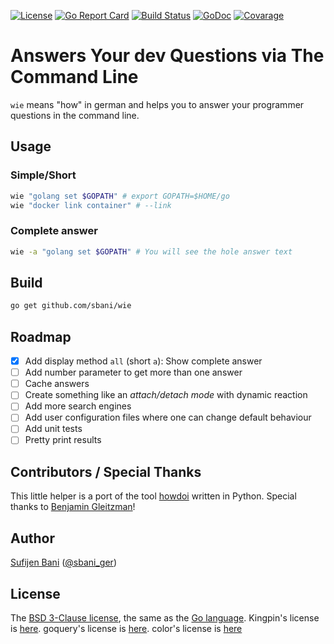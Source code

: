 [![License][bsd-batch]][bsd] [![Go Report Card][goreport-batch]][goreport] [![Build Status][travis-batch]][travis] [![GoDoc][cover-batch]][cover] [![Covarage][doc-batch]][doc]
# Answers Your dev Questions via The Command Line
`wie` means "how" in german and helps you to answer your programmer questions in the command line.

## Usage
### Simple/Short
```bash
wie "golang set $GOPATH" # export GOPATH=$HOME/go
wie "docker link container" # --link
```
### Complete answer
```bash
wie -a "golang set $GOPATH" # You will see the hole answer text
```

## Build
```bash
go get github.com/sbani/wie
```

## Roadmap
- [x] Add display method `all` (short `a`): Show complete answer
- [ ] Add number parameter to get more than one answer
- [ ] Cache answers
- [ ] Create something like an *attach/detach mode* with dynamic reaction
- [ ] Add more search engines
- [ ] Add user configuration files where one can change default behaviour
- [ ] Add unit tests
- [ ] Pretty print results

## Contributors / Special Thanks
This little helper is a port of the tool [howdoi](https://github.com/gleitz/howdoi) written in Python. Special thanks to [Benjamin Gleitzman][gleitz]!

## Author
[Sufijen Bani][sbani] ([@sbani_ger][twit])

## License
The [BSD 3-Clause license][bsd], the same as the [Go language][golic].
Kingpin's license is [here][kinglic]. goquery's license is [here][qrylic]. color's license is [here][colorlic]

[bsd]: http://opensource.org/licenses/BSD-3-Clause
[bsd-batch]: https://img.shields.io/badge/license-BSD--3--Clause-blue.svg
[golic]: https://golang.org/LICENSE
[kinglic]: https://github.com/alecthomas/kingpin/blob/master/COPYING
[qrylic]: https://github.com/PuerkitoBio/goquery/blob/master/LICENSE
[colorlic]: https://github.com/fatih/color/blob/master/LICENSE.md
[gleitz]: https://twitter.com/gleitz
[sbani]: http://sbani.net
[twit]: https://twitter.com/sbani_ger
[goreport-batch]: https://goreportcard.com/badge/github.com/sbani/wie
[goreport]: https://goreportcard.com/report/github.com/sbani/wie
[travis]: https://travis-ci.org/sbani/wie
[travis-batch]: https://travis-ci.org/sbani/wie.svg?branch=master
[doc]: https://godoc.org/github.com/sbani/wie
[doc-batch]: https://godoc.org/github.com/sbani/wie?status.svg
[cover]: https://gocover.io/github.com/sbani/wie
[cover-batch]: http://gocover.io/_badge/github.com/sbani/wie